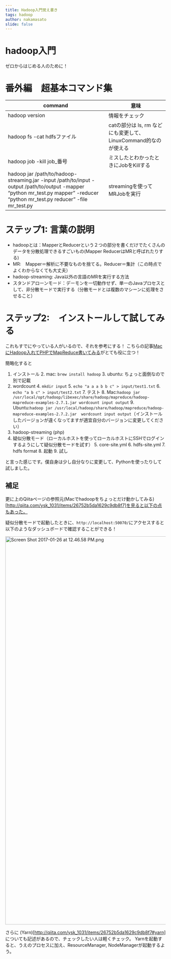 ```yaml
---
title: Hadoop入門覚え書き
tags: hadoop
author: nakamasato
slide: false
---
```

# hadoop入門

ゼロからはじめる人のために！

# 番外編　超基本コマンド集
|command|意味|
|---|---|
|hadoop version|情報をチェック|
|hadoop fs -cat hdfsファイル|catの部分は ls, rm などにも変更して、LinuxCommand的なのが使える|
|hadoop job -kill job_番号|ミスしたとわかったときにJobをKillする|
|hadoop jar /path/to/hadoop-streaming.jar -input /path/to/input -output /path/to/output -mapper “python mr_test.py mapper” -reducer “python mr_test.py reducer” -file mr_test.py|streamingを使ってMRJobを実行 |




# ステップ1: 言葉の説明

- hadoopとは：MapperとReducerという２つの部分を書くだけでたくさんのデータを分散処理できるすごいもの(Mapper ReducerはMRと呼ばれたりする)
- MR:　Mapper＝解析に不要なものを捨てる。Reducer＝集計（この時点でよくわからなくても大丈夫）
- hadoop-streaming: Java以外の言語のMRを実行する方法
- スタンドアローンモード：デーモンを一切動作せず、単一のJavaプロセスとして、非分散モードで実行する（分散モードとは複数のマシーンに処理をさせること）


# ステップ2:　インストールして試してみる

これもすでにやっている人がいるので、それを参考にする！
こちらの記事[MacにHadoop入れてPHPでMapReduce書いてみる](http://qiita.com/zaburo/items/a38ee080469aea4ff19a)がとても役に立つ！

簡略化すると

1. インストール
    2. mac: `brew install hadoop`
    3. ubuntu: ちょっと面倒なので別で記載
2. wordcount 
    4. `mkdir input`
    5. `echo "a a a b b c" > input/test1.txt`
    6. `echo "a b c" > input/test2.txt`
    7. テスト
        8. Mac:`hadoop jar /usr/local/opt/hadoop/libexec/share/hadoop/mapreduce/hadoop-mapreduce-examples-2.7.1.jar wordcount input output`
        9. Ubuntu:`hadoop jar /usr/local/hadoop/share/hadoop/mapreduce/hadoop-mapreduce-examples-2.7.2.jar  wordcount input output`（インストールしたバージョンが違くなってますが適宜自分のバージョンに変更してください）
3. hadoop-streaming (php)
4. 疑似分散モード（ローカルホストを使ってローカルホストにSSHでログインするようにして疑似分散モードを試す）
    5. core-site.yml
    6. hdfs-site.yml
    7. hdfs format
    8. 起動
    9. 試し

と言った感じです。僕自身は少し自分なりに変更して、Pythonを使ったりして試しました。


## 補足

更に上のQiitaページの参照元(Macでhadoopをちょっとだけ動かしてみる)[http://qiita.com/ysk_1031/items/26752b5da1629c9db8f7]を見ると以下の点もあった。

疑似分散モードで起動したときに、`http://localhost:50070/`にアクセスすると以下のようなダッシュボードで確認することができる！

<img width="1221" alt="Screen Shot 2017-01-26 at 12.46.58 PM.png" src="https://qiita-image-store.s3.amazonaws.com/0/7059/344e8649-c36f-fcd0-8bad-4aea02575eda.png">


さらに (Yarn)[http://qiita.com/ysk_1031/items/26752b5da1629c9db8f7#yarn] についても記述があるので、チェックしたい人は軽くチェック。
Yarnを起動すると、うえのプロセスに加え、ResourceManager, NodeManagerが起動するよう。








